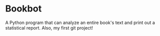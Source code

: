 # Bookbot
A Python program that can analyze an entire book's text and print out a statistical report. Also, my first git project!
